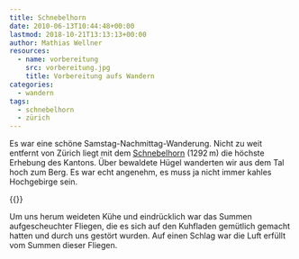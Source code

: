 ```yaml
---
title: Schnebelhorn
date: 2010-06-13T10:44:48+00:00
lastmod: 2018-10-21T13:13:13+00:00
author: Mathias Wellner
resources:
  - name: vorbereitung
    src: vorbereitung.jpg
    title: Vorbereitung aufs Wandern
categories:
  - wandern
tags:
  - schnebelhorn
  - zürich
---
```

Es war eine schöne Samstag-Nachmittag-Wanderung. Nicht zu weit entfernt von Zürich liegt mit dem [Schnebelhorn](http://de.wikipedia.org/wiki/Schnebelhorn) (1292&thinsp;m) die höchste Erhebung des Kantons. Über bewaldete Hügel wanderten wir aus dem Tal hoch zum Berg. Es war echt angenehm, es muss ja nicht immer kahles Hochgebirge sein. 
<!--more-->

{{<responsive-image name="vorbereitung">}}

Um uns herum weideten Kühe und eindrücklich war das Summen aufgescheuchter Fliegen, die es sich auf den Kuhfladen gemütlich gemacht hatten und durch uns gestört wurden. Auf einen Schlag war die Luft erfüllt vom Summen dieser Fliegen.